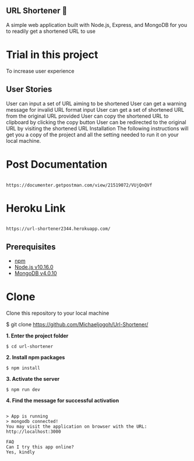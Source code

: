 ## URL Shortener 🔗
A simple web application built with Node.js, Express, and MongoDB for you to readily get a shortened URL to use

# Trial in this project 
To increase user experience



## User Stories
User can input a set of URL aiming to be shortened
User can get a warning message for invalid URL format input
User can get a set of shortened URL from the original URL provided
User can copy the shortened URL to clipboard by clicking the copy button
User can be redirected to the original URL by visiting the shortened URL
Installation
The following instructions will get you a copy of the project and all the setting needed to run it on your local machine.

# Post Documentation

```

https://documenter.getpostman.com/view/21519072/VUjQnQVf

```

# Heroku Link

```

https://url-shortener2344.herokuapp.com/

```
## Prerequisites

- [npm](https://www.npmjs.com/get-npm)
- [Node.js v10.16.0](https://nodejs.org/en/download/)
- [MongoDB v4.0.10](https://www.mongodb.com/download-center/community)

# Clone
Clone this repository to your local machine

$ git clone https://github.com/Michaeljogoh/Url-Shortener/

**1. Enter the project folder**

```
$ cd url-shortener
```

**2. Install npm packages**

```
$ npm install
```

**3. Activate the server**

```
$ npm run dev
```

**4. Find the message for successful activation**

```

> App is running
> mongodb connected!
You may visit the application on browser with the URL: http://localhost:3000

FAQ
Can I try this app online?
Yes, kindly 
